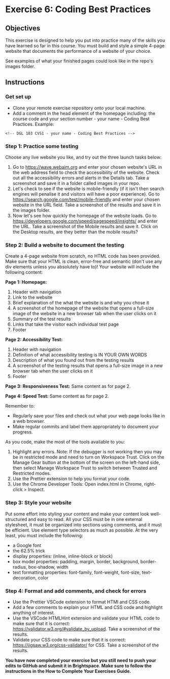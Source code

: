 # Exercise 6: Coding Best Practices

## Objectives
This exercise is designed to help you put into practice many of the skills you have learned so far in this course. You must build and style a simple 4-page website that documents the performance of a website of your choice.

See examples of what your finished pages could look like in the repo's images folder.


## Instructions

### Get set up
* Clone your remote exercise repository onto your local machine.
* Add a comment in the head element of the homepage including: the course code and your section number - your name - Coding Best Practices. Example:
```
<!-- DGL 103 CVS1 - your name - Coding Best Practices -->
```
### Step 1: Practice some testing
Choose any live website you like, and try out the three launch tasks below:
1. Go to https://wave.webaim.org and enter your chosen website's URL in the web address field to check the accessibility of the website. Check out all the accessibility errors and alerts in the Details tab. Take a screenshot and save it in a folder called images in your repo. 
2. Let's check to see if the website is mobile-friendly (if it isn't then search engines will penalise it and visitors will have a poor experience). Go to https://search.google.com/test/mobile-friendly and enter your chosen website in the URL field. Take a screenshot of the results and save it in the images folder.
3. Now let's see how quickly the homepage of the website loads. Go to https://developers.google.com/speed/pagespeed/insights/ and enter the URL. Take a screenshot of the Mobile results and save it. Click on the Desktop results, are they better than the mobile results?

### Step 2: Build a website to document the testing
Create a 4-page website from scratch, no HTML code has been provided. Make sure that your HTML is clean, error-free and semantic (don't use any div elements unless you absolutely have to)! Your website will include the following content:

**Page 1: Homepage:**
1. Header with navigation
2. Link to the website
3. Brief explanation of the what the website is and why you chose it
4. A screenshot of the homepage of the website that opens a full-size image of the website in a new browser tab when the user clicks on it
5. Summary of the test results
6. Links that take the visitor each individual test page
7. Footer

**Page 2: Accessibility Test:**
1. Header with navigation
2. Definition of what accessibility testing is IN YOUR OWN WORDS
3. Description of what you found out from the testing results
4. A screenshot of the testing results that opens a full-size image in a new browser tab when the user clicks on it
7. Footer

**Page 3: Responsiveness Test:**
Same content as for page 2.

**Page 4: Speed Test:**
Same content as for page 2.

Remember to:
* Regularly save your files and check out what your web page looks like in a web browser.
* Make regular commits and label them appropriately to document your progress.

As you code, make the most of the tools available to you:
1. Highlight any errors. Note: If the debugger is not working then you may be in restricted mode and need to turn on Workspace Trust. Click on the Manage Gear button at the bottom of the screen on the left-hand side, then select Manage Workspace Trust to switch between Trusted and Restricted modes.
2. Use the Prettier extension to help you format your code.
3. Use the Chrome Developer Tools: Open index.html in Chrome, right-click > Inspect.

### Step 3: Style your website
Put some effort into styling your content and make your content look well-structured and easy to read. All your CSS must be in one external stylesheet, it must be organized into sections using comments, and it must be efficient. Use element type selectors as much as possible. At the very least, you must include the following:
* a Google font
* the 62.5% trick
* display properties: (inline, inline-block or block)
* box model properties: padding, margin, border, background, border-radius, box-shadow, width
* text formatting properties: font-family, font-weight, font-size, text-decoration, color

### Step 4: Format and add comments, and check for errors
* Use the Prettier VSCode extension to format HTMl and CSS code.
* Add a few comments to explain your HTML and CSS code and highlight anything of interest.
* Use the VSCode HTMLHint extension and validate your HTML code to make sure that it is correct: https://validator.w3.org/#validate_by_upload. Take a screenshot of the results.
* Validate your CSS code to make sure that it is correct: https://jigsaw.w3.org/css-validator/ for CSS. Take a screenshot of the results.

**You have now completed your exercise but you still need to push your edits to GitHub and submit it in Brightspace. Make sure to follow the instructions in the How to Complete Your Exercises Guide.**